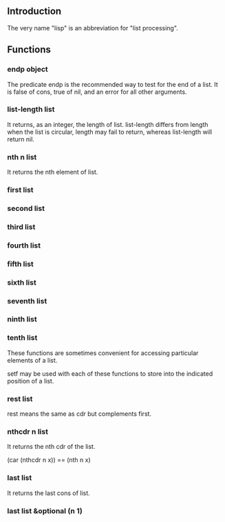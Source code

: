 
## Introduction

The very name "lisp" is an abbreviation for "list processing".

## Functions

### endp object

The predicate endp is the recommended way to test for the end of a list.
It is false of cons, true of nil, and an error for all other arguments.

### list-length list

It returns, as an integer, the length of list.
list-length differs from length when the list is circular, length may fail to return,
whereas list-length will return nil.


### nth n list

It returns the nth element of list.

### first list
### second list
### third list
### fourth list
### fifth list
### sixth list
### seventh list
### ninth list
### tenth list

These functions are sometimes convenient for accessing particular elements of a list.

setf may be used with each of these functions to store into the indicated position of
a list.

### rest list

rest means the same as cdr but complements first.

### nthcdr n list

It returns the nth cdr of the list.

(car (nthcdr n x)) == (nth n x)

### last list

It returns the last cons of list.

### last list &optional (n 1)


